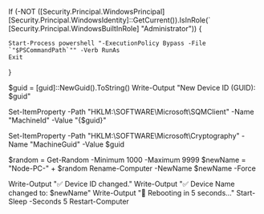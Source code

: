 

If (-NOT ([Security.Principal.WindowsPrincipal] [Security.Principal.WindowsIdentity]::GetCurrent()).IsInRole(`
    [Security.Principal.WindowsBuiltInRole] "Administrator"))
{
    
    Start-Process powershell "-ExecutionPolicy Bypass -File `"$PSCommandPath`"" -Verb RunAs
    Exit
}

$guid = [guid]::NewGuid().ToString()
Write-Output "New Device ID (GUID): $guid"


Set-ItemProperty -Path "HKLM:\SOFTWARE\Microsoft\SQMClient" -Name "MachineId" -Value "{$guid}"


Set-ItemProperty -Path "HKLM:\SOFTWARE\Microsoft\Cryptography" -Name "MachineGuid" -Value $guid


$random = Get-Random -Minimum 1000 -Maximum 9999
$newName = "Node-PC-" + $random
Rename-Computer -NewName $newName -Force

Write-Output "✅ Device ID changed."
Write-Output "✅ Device Name changed to: $newName"
Write-Output "🔁 Rebooting in 5 seconds..."
Start-Sleep -Seconds 5
Restart-Computer
